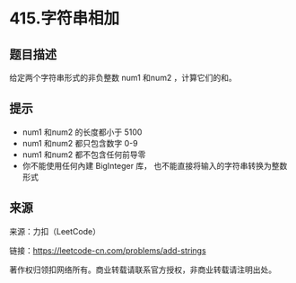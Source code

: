 # 415.字符串相加

## 题目描述
给定两个字符串形式的非负整数 num1 和num2 ，计算它们的和。

## 提示
- num1 和num2 的长度都小于 5100
- num1 和num2 都只包含数字 0-9
- num1 和num2 都不包含任何前导零
- 你不能使用任何內建 BigInteger 库， 也不能直接将输入的字符串转换为整数形式

## 来源
来源：力扣（LeetCode）

链接：https://leetcode-cn.com/problems/add-strings

著作权归领扣网络所有。商业转载请联系官方授权，非商业转载请注明出处。